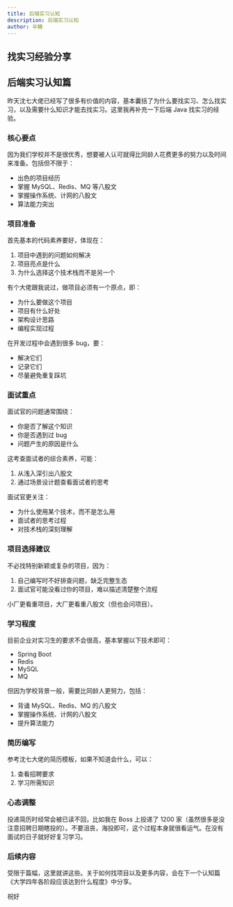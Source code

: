 ```yaml
---
title: 后端实习认知
description: 后端实习认知
author: 半糖
---
```


## 找实习经验分享

## 后端实习认知篇

昨天沈七大佬已经写了很多有价值的内容，基本囊括了为什么要找实习、怎么找实习，以及需要什么知识才能去找实习。这里我再补充一下后端 Java 找实习的经验。

### 核心要点

因为我们学校并不是很优秀，想要被人认可就得比同龄人花费更多的努力以及时间来准备。包括但不限于：

- 出色的项目经历
- 掌握 MySQL、Redis、MQ 等八股文
- 掌握操作系统、计网的八股文
- 算法能力突出

### 项目准备

首先基本的代码素养要好，体现在：

1. 项目中遇到的问题如何解决
2. 项目亮点是什么
3. 为什么选择这个技术栈而不是另一个

有个大佬跟我说过，做项目必须有一个原点，即：

- 为什么要做这个项目
- 项目有什么好处
- 架构设计思路
- 编程实现过程

在开发过程中会遇到很多 bug，要：

- 解决它们
- 记录它们
- 尽量避免重复踩坑

### 面试重点

面试官的问题通常围绕：

- 你是否了解这个知识
- 你是否遇到过 bug
- 问题产生的原因是什么

这考查面试者的综合素养，可能：

1. 从浅入深引出八股文
2. 通过场景设计题查看面试者的思考

面试官更关注：

- 为什么使用某个技术，而不是怎么用
- 面试者的思考过程
- 对技术栈的深刻理解

### 项目选择建议

不必找特别新颖或复杂的项目，因为：

1. 自己编写时不好排查问题，缺乏完整生态
2. 面试官可能没看过你的项目，难以描述清楚整个流程

小厂更看重项目，大厂更看重八股文（但也会问项目）。

### 学习程度

目前企业对实习生的要求不会很高，基本掌握以下技术即可：

- Spring Boot
- Redis
- MySQL
- MQ

但因为学校背景一般，需要比同龄人更努力，包括：

- 背诵 MySQL、Redis、MQ 的八股文
- 掌握操作系统、计网的八股文
- 提升算法能力

### 简历编写

参考沈七大佬的简历模板，如果不知道会什么，可以：

1. 查看招聘要求
2. 学习所需知识

### 心态调整

投递简历时经常会被已读不回，比如我在 Boss 上投递了 1200 家（虽然很多是没注意招聘日期瞎投的）。不要沮丧，海投即可，这个过程本身就很看运气。在没有面试的日子就好好复习学习。

### 后续内容

受限于篇幅，这里就讲这些。关于如何找项目以及更多内容，会在下一个认知篇《大学四年各阶段应该达到什么程度》中分享。

祝好
